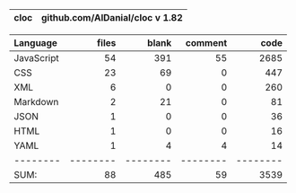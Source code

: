 
cloc|github.com/AlDanial/cloc v 1.82
--- | ---

Language|files|blank|comment|code
:-------|-------:|-------:|-------:|-------:
JavaScript|54|391|55|2685
CSS|23|69|0|447
XML|6|0|0|260
Markdown|2|21|0|81
JSON|1|0|0|36
HTML|1|0|0|16
YAML|1|4|4|14
--------|--------|--------|--------|--------
SUM:|88|485|59|3539

